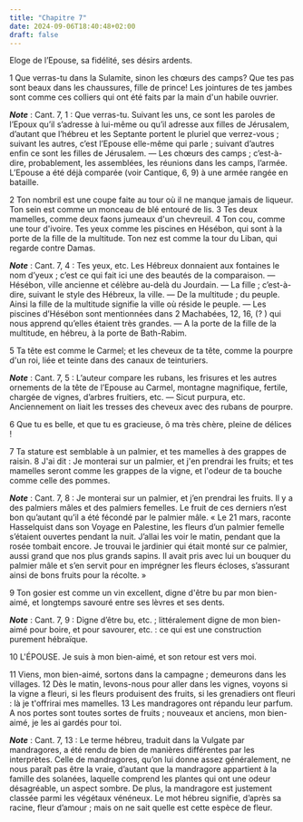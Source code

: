 ```yaml
---
title: "Chapitre 7"
date: 2024-09-06T18:40:48+02:00
draft: false
---
```



Eloge de l’Epouse, sa fidélité, ses désirs ardents.


1 Que verras-tu dans la Sulamite, sinon les chœurs des camps? Que tes pas sont beaux dans les chaussures, fille de prince! Les jointures de tes jambes sont comme ces colliers qui ont été faits par la main d'un habile ouvrier.

***Note*** :  Cant. 7, 1 : Que verras-tu. Suivant les uns, ce sont les paroles de l’Epoux qu’il s’adresse à lui-même ou qu’il adresse aux filles de Jérusalem, d’autant que l’hébreu et les Septante portent le pluriel que verrez-vous ; suivant les autres, c’est l’Epouse elle-même qui parle ; suivant d’autres enfin ce sont les filles de Jérusalem. ― Les chœurs des camps ; c’est-à-dire, probablement, les assemblées, les réunions dans les camps, l’armée. L’Epouse a été déjà comparée (voir Cantique, 6, 9) à une armée rangée en bataille.


2 Ton nombril est une coupe faite au tour où il ne manque jamais de liqueur. Ton sein est comme un monceau de blé entouré de lis. 3 Tes deux mamelles, comme deux faons jumeaux d'un chevreuil. 4 Ton cou, comme une tour d'ivoire. Tes yeux comme les piscines en Hésébon, qui sont à la porte de la fille de la multitude. Ton nez est comme la tour du Liban, qui regarde contre Damas.

***Note*** :  Cant. 7, 4 : Tes yeux, etc. Les Hébreux donnaient aux fontaines le nom d’yeux ; c’est ce qui fait ici une des beautés de la comparaison. ― Hésébon, ville ancienne et célèbre au-delà du Jourdain. ― La fille ; c’est-à-dire, suivant le style des Hébreux, la ville. ― De la multitude ; du peuple. Ainsi la fille de la multitude signifie la ville où réside le peuple. ― Les piscines d’Hésébon sont mentionnées dans 2 Machabées, 12, 16, (? ) qui nous apprend qu’elles étaient très grandes. ― A la porte de la fille de la multitude, en hébreu, à la porte de Bath-Rabim.

5 Ta tête est comme le Carmel; et les cheveux de ta tête, comme la pourpre d'un roi, liée et teinte dans des canaux de teinturiers.

***Note*** :  Cant. 7, 5 : L’auteur compare les rubans, les frisures et les autres ornements de la tête de l’Epouse au Carmel, montagne magnifique, fertile, chargée de vignes, d’arbres fruitiers, etc. ― Sicut purpura, etc. Anciennement on liait les tresses des cheveux avec des rubans de pourpre.

6 Que tu es belle, et que tu es gracieuse, ô ma très chère, pleine de délices !


7 Ta stature est semblable à un palmier, et tes mamelles à des grappes de raisin. 8 J'ai dit : Je monterai sur un palmier, et j'en prendrai les fruits; et tes mamelles seront comme les grappes de la vigne, et l'odeur de ta bouche comme celle des pommes.

***Note*** :  Cant. 7, 8 : Je monterai sur un palmier, et j’en prendrai les fruits. Il y a des palmiers mâles et des palmiers femelles. Le fruit de ces derniers n’est bon qu’autant qu’il a été fécondé par le palmier mâle. « Le 21 mars, raconte Hasselquist dans son Voyage en Palestine, les fleurs d’un palmier femelle s’étaient ouvertes pendant la nuit. J’allai les voir le matin, pendant que la rosée tombait encore. Je trouvai le jardinier qui était monté sur ce palmier, aussi grand que nos plus grands sapins. Il avait pris avec lui un bouquer du palmier mâle et s’en servit pour en imprégner les fleurs écloses, s’assurant ainsi de bons fruits pour la récolte. »

9 Ton gosier est comme un vin excellent, digne d'être bu par mon bien-aimé, et longtemps savouré entre ses lèvres et ses dents.

***Note*** :  Cant. 7, 9 : Digne d’être bu, etc. ; littéralement digne de mon bien-aimé pour boire, et pour savourer, etc. : ce qui est une construction purement hébraïque.

10 L'ÉPOUSE. Je suis à mon bien-aimé, et son retour est vers moi.


11 Viens, mon bien-aimé, sortons dans la campagne ; demeurons dans les villages. 12 Dès le matin, levons-nous pour aller dans les vignes, voyons si la vigne a fleuri, si les fleurs produisent des fruits, si les grenadiers ont fleuri : là je t'offrirai mes mamelles. 13 Les mandragores ont répandu leur parfum. A nos portes sont toutes sortes de fruits ; nouveaux et anciens, mon bien-aimé, je les ai gardés pour toi.

***Note*** :  Cant. 7, 13 : Le terme hébreu, traduit dans la Vulgate par mandragores, a été rendu de bien de manières différentes par les interprètes. Celle de mandragores, qu’on lui donne assez généralement, ne nous paraît pas être la vraie, d’autant que la mandragore appartient à la famille des solanées, laquelle comprend les plantes qui ont une odeur désagréable, un aspect sombre. De plus, la mandragore est justement classée parmi les végétaux vénéneux. Le mot hébreu signifie, d’après sa racine, fleur d’amour ; mais on ne sait quelle est cette espèce de fleur.

